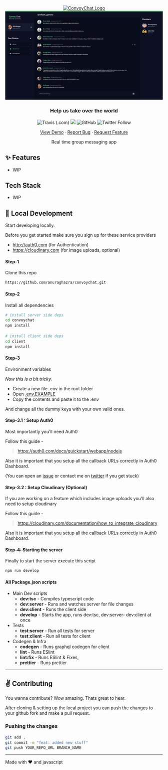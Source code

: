 <br />
<p align="center">
  <a href="https://convoychat.herokuapp.com">
    <img src="./client/src/assets/banner.png" alt="ConvoyChat Logo">
  </a>
  <a href="https://convoychat.herokuapp.com">
    <img src="./client/src/assets/dashboard_preview.png" alt="ConvoyChat Logo">
  </a>

  <h3 align="center">Help us take over the world</h3>

  <p align="center">
    <img alt="Travis (.com)" src="https://img.shields.io/travis/com/anuraghazra/convoychat" />
    <a href="https://www.codacy.com?utm_source=github.com&amp;utm_medium=referral&amp;utm_content=anuraghazra/convoychat&amp;utm_campaign=Badge_Grade"><img src="https://api.codacy.com/project/badge/Grade/a789dbf2fb2045afaf67727b05fbbc68"/></a>
    <img alt="GitHub" src="https://img.shields.io/github/license/anuraghazra/convoychat" />
    <img alt="Twitter Follow" src="https://img.shields.io/twitter/follow/anuraghazru?style=social" />
  </p>

  <p align="center">
    <a href="https://convoychat.herokuapp.com">View Demo</a>
    ·
    <a href="https://github.com/anuraghazra/convoychat/issues">Report Bug</a>
    ·
    <a href="https://github.com/anuraghazra/convoychat/issues">Request Feature</a>
  </p>
</p>

<p align="center">Real time group messaging app</p>

## ✨ Features

- WIP

## Tech Stack

- WIP

## :rocket: Local Development

Start developing locally.

Before you get started make sure you sign up for these service providers

- http://auth0.com (for Authentication)
- https://cloudinary.com (for image uploads, optional)

#### Step-1

Clone this repo

```sh
https://github.com/anuraghazra/convoychat.git
```

#### Step-2

Install all dependencies

```sh
# install server side deps
cd convoychat
npm install

# install client side deps
cd client
npm install
```

#### Step-3

Environment variables

_Now this is a bit tricky._

- Create a new file .env in the root folder
- Open [.env.EXAMPLE](./.env.EXAMPLE)
- Copy the contents and paste it to the .env

And change all the dummy keys with your own valid ones.

#### Step-3.1 : Setup Auth0

Most importantly you'll need Auth0

Follow this guide -

> https://auth0.com/docs/quickstart/webapp/nodejs

Also it is important that you setup all the callback URLs correctly in Auth0 Dashboard.

(You can open an [issue](https://github.com/anuraghazra/convoychat/issues) or contact me on [twitter](https://twitter.com/anuraghazru) if you get stuck)

#### Step-3.2 : Setup Cloudinary (Optional)

If you are working on a feature which includes image uploads you'll also need to setup cloudinary

Follow this guide -

> https://cloudinary.com/documentation/how_to_integrate_cloudinary

Also it is important that you setup all the callback URLs correctly in Auth0 Dashboard.

#### Step-4: Starting the server

Finally to start the server execute this script

```sh
npm run develop
```

#### All Package.json scripts

- Main Dev scripts
  - **dev:tsc** - Compiles typescript code
  - **dev:server** - Runs and watches server for file changes
  - **dev:client** - Runs the client side
  - **develop** - Starts the app, runs dev:tsc, dev:server- dev:client at once
- Tests
  - **test:server** - Run all tests for server
  - **test:client** - Run all tests for client
- Codegen & Infra
  - **codegen** - Runs graphql codegen for client
  - **lint** - Runs ESlint
  - **lint:fix** - Runs ESlint & Fixes,
  - **prettier** - Runs prettier

---

## :v: Contributing

You wanna contribute? Wow amazing. Thats great to hear.

After cloning & setting up the local project you can push the changes to your github fork and make a pull request.

### Pushing the changes

```bash
git add .
git commit -m "feat: added new stuff"
git push YOUR_REPO_URL BRANCH_NAME
```

---

Made with :heart: and javascript
